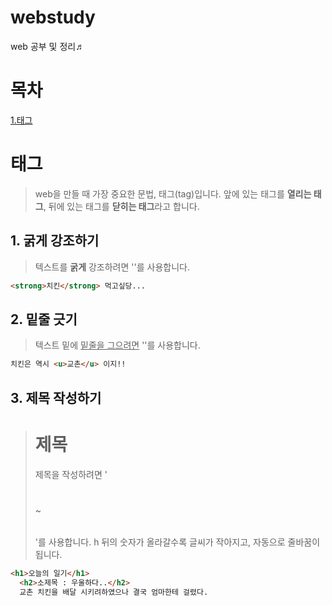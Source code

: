 # webstudy
web 공부 및 정리♬

# 목차
[1.태그](#태그)

# 태그
>web을 만들 때 가장 중요한 문법, 태그(tag)입니다.
앞에 있는 태그를 **열리는 태그**, 뒤에 있는 태그를 **닫히는 태그**라고 합니다.
  
## 1. 굵게 강조하기
>텍스트를 <strong>굵게</strong> 강조하려면 '<strong></strong>'를 사용합니다.

```html
<strong>치킨</strong> 먹고싶당...
```

## 2. 밑줄 긋기
>텍스트 밑에 <u>밑줄을 그으려면</u> '<u></u>'를 사용합니다.

```html
치킨은 역시 <u>교촌</u> 이지!!
```

## 3. 제목 작성하기
><h1>제목</h1>
>제목을 작성하려면 '<h1></h1>~<h6></h6>'를 사용합니다. 
>h 뒤의 숫자가 올라갈수록 글씨가 작아지고, 자동으로 줄바꿈이 됩니다.

```html
<h1>오늘의 일기</h1>
  <h2>소제목 : 우울하다..</h2>
  교촌 치킨을 배달 시키려하였으나 결국 엄마한테 걸렸다.
  ```
